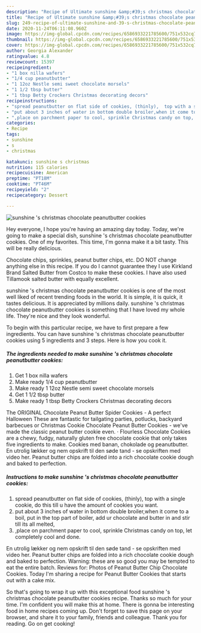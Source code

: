 ```yaml
---
description: "Recipe of Ultimate sunshine &amp;#39;s christmas chocolate peanutbutter cookies"
title: "Recipe of Ultimate sunshine &amp;#39;s christmas chocolate peanutbutter cookies"
slug: 249-recipe-of-ultimate-sunshine-and-39-s-christmas-chocolate-peanutbutter-cookies
date: 2020-11-24T06:11:08.960Z
image: https://img-global.cpcdn.com/recipes/6586933221785600/751x532cq70/sunshine-s-christmas-chocolate-peanutbutter-cookies-recipe-main-photo.jpg
thumbnail: https://img-global.cpcdn.com/recipes/6586933221785600/751x532cq70/sunshine-s-christmas-chocolate-peanutbutter-cookies-recipe-main-photo.jpg
cover: https://img-global.cpcdn.com/recipes/6586933221785600/751x532cq70/sunshine-s-christmas-chocolate-peanutbutter-cookies-recipe-main-photo.jpg
author: Georgia Alexander
ratingvalue: 4.8
reviewcount: 15397
recipeingredient:
- "1 box nilla wafers"
- "1/4 cup peanutbutter"
- "1 12oz Nestle semi sweet chocolate morsels"
- "1 1/2 tbsp butter"
- "1 tbsp Betty Crockers Christmas decorating decors"
recipeinstructions:
- "spread peanutbutter on flat side of cookies, (thinly),  top with a single cookie, do this till u have the amount of cookies you want."
- "put about 3 inches of water in bottom double broiler,when it come to a boil, put in the top part of boiler, add ur chocolate and butter in and stir till its all melted,"
- ",place on parchment paper to cool, sprinkle Christmas candy on top, let completely cool and done."
categories:
- Recipe
tags:
- sunshine
- s
- christmas

katakunci: sunshine s christmas 
nutrition: 115 calories
recipecuisine: American
preptime: "PT18M"
cooktime: "PT46M"
recipeyield: "2"
recipecategory: Dessert

---
```



![sunshine &#39;s christmas chocolate peanutbutter cookies](https://img-global.cpcdn.com/recipes/6586933221785600/751x532cq70/sunshine-s-christmas-chocolate-peanutbutter-cookies-recipe-main-photo.jpg)

Hey everyone, I hope you're having an amazing day today. Today, we're going to make a special dish, sunshine &#39;s christmas chocolate peanutbutter cookies. One of my favorites. This time, I'm gonna make it a bit tasty. This will be really delicious.

Chocolate chips, sprinkles, peanut butter chips, etc. DO NOT change anything else in this recipe. If you do I cannot guarantee they I use Kirkland Brand Salted Butter from Costco to make these cookies. I have also used Tillamook salted butter with equally excellent.

sunshine &#39;s christmas chocolate peanutbutter cookies is one of the most well liked of recent trending foods in the world. It is simple, it is quick, it tastes delicious. It is appreciated by millions daily. sunshine &#39;s christmas chocolate peanutbutter cookies is something that I have loved my whole life. They're nice and they look wonderful.


To begin with this particular recipe, we have to first prepare a few ingredients. You can have sunshine &#39;s christmas chocolate peanutbutter cookies using 5 ingredients and 3 steps. Here is how you cook it.

<!--inarticleads1-->

##### The ingredients needed to make sunshine &#39;s christmas chocolate peanutbutter cookies:

1. Get 1 box nilla wafers
1. Make ready 1/4 cup peanutbutter
1. Make ready 1 12oz Nestle semi sweet chocolate morsels
1. Get 1 1/2 tbsp butter
1. Make ready 1 tbsp Betty Crockers Christmas decorating decors


The ORIGINAL Chocolate Peanut Butter Spider Cookies - A perfect Halloween These are fantastic for tailgating parties, potlucks, backyard barbecues or Christmas Cookie Chocolate Peanut Butter Cookies - we&#39;ve made the classic peanut butter cookie even. · Flourless Chocolate Cookies are a chewy, fudgy, naturally gluten free chocolate cookie that only takes five ingredients to make. Cookies med banan, chokolade og peanutbutter. En utrolig lækker og nem opskrift til den søde tand - se opskriften med video her. Peanut butter chips are folded into a rich chocolate cookie dough and baked to perfection. 

<!--inarticleads2-->

##### Instructions to make sunshine &#39;s christmas chocolate peanutbutter cookies:

1. spread peanutbutter on flat side of cookies, (thinly),  top with a single cookie, do this till u have the amount of cookies you want.
1. put about 3 inches of water in bottom double broiler,when it come to a boil, put in the top part of boiler, add ur chocolate and butter in and stir till its all melted,
1. ,place on parchment paper to cool, sprinkle Christmas candy on top, let completely cool and done.


En utrolig lækker og nem opskrift til den søde tand - se opskriften med video her. Peanut butter chips are folded into a rich chocolate cookie dough and baked to perfection. Warning: these are so good you may be tempted to eat the entire batch. Reviews for: Photos of Peanut Butter Chip Chocolate Cookies. Today I&#39;m sharing a recipe for Peanut Butter Cookies that starts out with a cake mix. 

So that's going to wrap it up with this exceptional food sunshine &#39;s christmas chocolate peanutbutter cookies recipe. Thanks so much for your time. I'm confident you will make this at home. There is gonna be interesting food in home recipes coming up. Don't forget to save this page on your browser, and share it to your family, friends and colleague. Thank you for reading. Go on get cooking!
